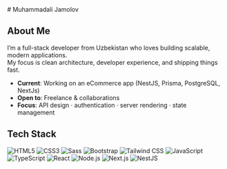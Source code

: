 <!-- Muhammadali Jamolov GitHub Profile README -->

<div>
# Muhammadali Jamolov  
</div>

## About Me
I’m a full-stack developer from Uzbekistan who loves building scalable, modern applications.  
My focus is clean architecture, developer experience, and shipping things fast.  

- **Current**: Working on an eCommerce app (NestJS, Prisma, PostgreSQL, NextJs)  
- **Open to**: Freelance & collaborations  
- **Focus**: API design · authentication · server rendering · state management  

## Tech Stack
<p>
  <img alt="HTML5" src="https://img.shields.io/badge/HTML5-000000?logo=html5&logoColor=E34F26">
  <img alt="CSS3" src="https://img.shields.io/badge/CSS3-000000?logo=css3&logoColor=1572B6">
  <img alt="Sass" src="https://img.shields.io/badge/Sass-000000?logo=sass&logoColor=CC6699">
  <img alt="Bootstrap" src="https://img.shields.io/badge/Bootstrap-000000?logo=bootstrap&logoColor=7952B3">
  <img alt="Tailwind CSS" src="https://img.shields.io/badge/Tailwind-000000?logo=tailwindcss&logoColor=38B2AC">
  <img alt="JavaScript" src="https://img.shields.io/badge/JavaScript-000000?logo=javascript&logoColor=F7DF1E">
  <img alt="TypeScript" src="https://img.shields.io/badge/TypeScript-000000?logo=typescript&logoColor=3178C6">
  <img alt="React" src="https://img.shields.io/badge/React-000000?logo=react&logoColor=61DAFB">
  <img alt="Node.js" src="https://img.shields.io/badge/Node.js-000000?logo=node.js&logoColor=6DA55F">
  <img alt="Next.js" src="https://img.shields.io/badge/Next.js-000000?logo=nextdotjs&logoColor=white">
  <img alt="NestJS" src="https://img.shields.io/badge/NestJS-000000?logo=nestjs&logoColor=E0234E">
</p>
